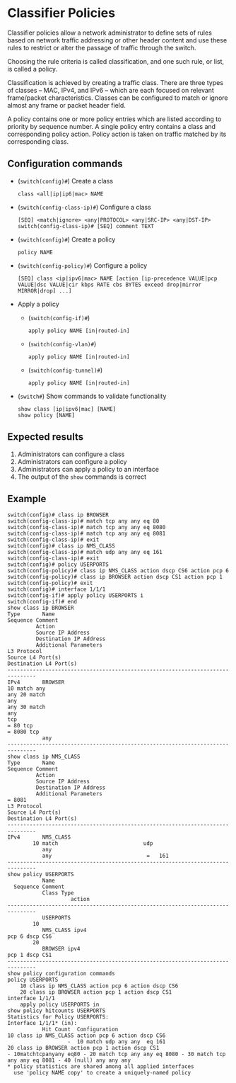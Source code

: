 # Classifier Policies

Classifier policies allow a network administrator to define sets of rules based on network traffic addressing or other header content and use these rules to restrict or alter the
passage of traffic through the switch.

Choosing the rule criteria is called classification, and one such rule, or list, is called a policy.

Classification is achieved by creating a traffic class. There are three types of classes – MAC, IPv4, and IPv6 – which are each focused on relevant frame/packet characteristics.
Classes can be configured to match or ignore almost any frame or packet header field.

A policy contains one or more policy entries which are listed according to priority by sequence number. A single policy entry contains a class and corresponding policy action.
Policy action is taken on traffic matched by its corresponding class.

## Configuration commands

* (`switch(config)#`) Create a class

    ```console
    class <all|ip|ip6|mac> NAME
    ```

* (`switch(config-class-ip)#`) Configure a class

    ```console
    [SEQ] <match|ignore> <any|PROTOCOL> <any|SRC-IP> <any|DST-IP> switch(config-class-ip)# [SEQ] comment TEXT
    ```

* (`switch(config)#`) Create a policy

    ```console
    policy NAME
    ```

* (`switch(config-policy)#`) Configure a policy

    ```console
    [SEQ] class <ip|ipv6|mac> NAME [action [ip-precedence VALUE|pcp VALUE|dsc VALUE|cir kbps RATE cbs BYTES exceed drop|mirror MIRROR|drop] ...]
    ```

* Apply a policy

  * (`switch(config-if)#`)

    ```console
    apply policy NAME [in|routed-in]
    ```

  * (`switch(config-vlan)#`)

    ```console
    apply policy NAME [in|routed-in]
    ```

  * (`switch(config-tunnel)#`)

    ```console
    apply policy NAME [in|routed-in]
    ```

* (`switch#`) Show commands to validate functionality

    ```console
    show class [ip|ipv6|mac] [NAME]
    show policy [NAME]
    ```

## Expected results

1. Administrators can configure a class
1. Administrators can configure a policy
1. Administrators can apply a policy to an interface
1. The output of the `show` commands is correct

## Example

```console
switch(config)# class ip BROWSER
switch(config-class-ip)# match tcp any any eq 80
switch(config-class-ip)# match tcp any any eq 8080
switch(config-class-ip)# match tcp any any eq 8081
switch(config-class-ip)# exit
switch(config)# class ip NMS_CLASS
switch(config-class-ip)# match udp any any eq 161
switch(config-class-ip)# exit
switch(config)# policy USERPORTS
switch(config-policy)# class ip NMS_CLASS action dscp CS6 action pcp 6
switch(config-policy)# class ip BROWSER action dscp CS1 action pcp 1
switch(config-policy)# exit
switch(config)# interface 1/1/1
switch(config-if)# apply policy USERPORTS i
switch(config-if)# end
show class ip BROWSER
Type       Name
Sequence Comment
         Action
         Source IP Address
         Destination IP Address
         Additional Parameters
L3 Protocol
Source L4 Port(s)
Destination L4 Port(s)
-------------------------------------------------------------------------------
IPv4       BROWSER
10 match any
any 20 match
any
any 30 match
any
tcp
= 80 tcp
= 8080 tcp
           any
-------------------------------------------------------------------------------
show class ip NMS_CLASS
Type       Name
Sequence Comment
         Action
         Source IP Address
         Destination IP Address
         Additional Parameters
= 8081
L3 Protocol
Source L4 Port(s)
Destination L4 Port(s)
-------------------------------------------------------------------------------
IPv4       NMS_CLASS
        10 match                           udp
           any
           any                              =   161
-------------------------------------------------------------------------------
show policy USERPORTS
           Name
  Sequence Comment
           Class Type
                    action
-------------------------------------------------------------------------------
           USERPORTS
        10
           NMS_CLASS ipv4
pcp 6 dscp CS6
        20
           BROWSER ipv4
pcp 1 dscp CS1
-------------------------------------------------------------------------------
show policy configuration commands
policy USERPORTS
    10 class ip NMS_CLASS action pcp 6 action dscp CS6
    20 class ip BROWSER action pcp 1 action dscp CS1
interface 1/1/1
    apply policy USERPORTS in
show policy hitcounts USERPORTS
Statistics for Policy USERPORTS:
Interface 1/1/1* (in):
           Hit Count  Configuration
10 class ip NMS_CLASS action pcp 6 action dscp CS6
                   -  10 match udp any any  eq 161
20 class ip BROWSER action pcp 1 action dscp CS1
- 10matchtcpanyany eq80 - 20 match tcp any any eq 8080 - 30 match tcp any any eq 8081 - 40 (null) any any any
* policy statistics are shared among all applied interfaces
  use 'policy NAME copy' to create a uniquely-named policy
```
